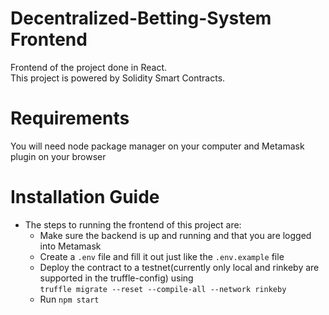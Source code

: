 # Decentralized-Betting-System Frontend
Frontend of the project done in React. <br>
This project is powered by Solidity Smart Contracts.

# Requirements

You will need node package manager on your computer and Metamask plugin on your browser

# Installation Guide

* The steps to running the frontend of this project are:
  * Make sure the backend is up and running and that you are logged into Metamask
  * Create a `.env` file and fill it out just like the `.env.example` file
  * Deploy the contract to a testnet(currently only local and rinkeby are supported in the truffle-config) using <br> `truffle migrate --reset --compile-all --network rinkeby`
  * Run `npm start`
